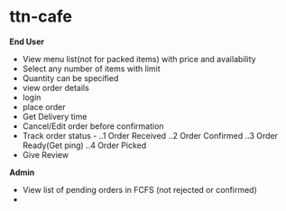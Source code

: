 # ttn-cafe

**End User**
* View menu list(not for packed items) with price and availability
* Select any number of items with limit
* Quantity can be specified
* view order details
* login
* place order
* Get Delivery time
* Cancel/Edit order before confirmation
* Track order status - ..1 Order Received
                       ..2 Order Confirmed
                       ..3 Order Ready(Get ping)
                       ..4 Order Picked
* Give Review


**Admin**
* View list of pending orders in FCFS (not rejected or confirmed)
* 